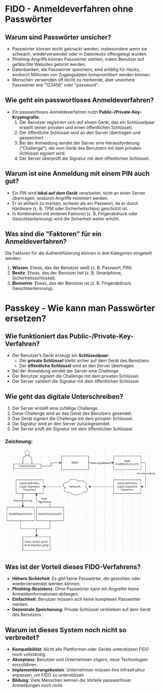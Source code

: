 # FIDO - Anmeldeverfahren ohne Passwörter

## Warum sind Passwörter unsicher?
- Passwörter können leicht geknackt werden, insbesondere wenn sie schwach, wiederverwendet oder in Datenlecks offengelegt wurden.
- Phishing-Angriffe können Passwörter stehlen, indem Benutzer auf gefälschte Websites gelockt werden.
- Datenbanken, die Passwörter speichern, sind anfällig für Hacks, wodurch Millionen von Zugangsdaten kompromittiert werden können.
- Menschen verwenden oft leicht zu merkende, aber unsichere Passwörter wie "123456" oder "password".

## Wie geht ein passwortloses Anmeldeverfahren?
- Ein passwortloses Anmeldeverfahren nutzt **Public-/Private-Key-Kryptografie**:
  1. Der Benutzer registriert sich auf einem Gerät, das ein Schlüsselpaar erstellt (einen privaten und einen öffentlichen Schlüssel).
  2. Der öffentliche Schlüssel wird an den Server übertragen und gespeichert.
  3. Bei der Anmeldung sendet der Server eine Herausforderung (“Challenge”), die vom Gerät des Benutzers mit dem privaten Schlüssel signiert wird.
  4. Der Server überprüft die Signatur mit dem öffentlichen Schlüssel.

## Warum ist eine Anmeldung mit einem PIN auch gut?
- Ein PIN wird **lokal auf dem Gerät** verarbeitet, nicht an einen Server übertragen, wodurch Angriffe minimiert werden.
- Er ist einfach zu merken, sicherer als ein Passwort, da er durch Hardware (z. B. TPM oder Sicherheitschips) geschützt ist.
- In Kombination mit anderen Faktoren (z. B. Fingerabdruck oder Gesichtserkennung) wird die Sicherheit weiter erhöht.

## Was sind die "Faktoren" für ein Anmeldeverfahren?
Die Faktoren für die Authentifizierung können in drei Kategorien eingeteilt werden:
1. **Wissen**: Etwas, das der Benutzer weiß (z. B. Passwort, PIN).
2. **Besitz**: Etwas, das der Benutzer hat (z. B. Smartphone, Sicherheitsschlüssel).
3. **Biometrie**: Etwas, das der Benutzer ist (z. B. Fingerabdruck, Gesichtserkennung).

# Passkey - Wie kann man Passwörter ersetzen?

## Wie funktioniert das Public-/Private-Key-Verfahren?
- Der Benutzer’s Gerät erzeugt ein **Schlüsselpaar**:
  - Der **private Schlüssel** bleibt sicher auf dem Gerät des Benutzers.
  - Der **öffentliche Schlüssel** wird an den Server übertragen.
- Bei der Anmeldung sendet der Server eine Challenge.
- Der Benutzer signiert die Challenge mit dem privaten Schlüssel.
- Der Server validiert die Signatur mit dem öffentlichen Schlüssel.

## Wie geht das digitale Unterschreiben?
1. Der Server erstellt eine zufällige Challenge.
2. Diese Challenge wird an das Gerät des Benutzers gesendet.
3. Das Gerät signiert die Challenge mit dem privaten Schlüssel.
4. Die Signatur wird an den Server zurückgesendet.
5. Der Server prüft die Signatur mit dem öffentlichen Schlüssel.

### Zeichnung:
![Digitale Signatur Prozess](FIDO.png)

## Was ist der Vorteil dieses FIDO-Verfahrens?
- **Höhere Sicherheit**: Es gibt keine Passwörter, die gestohlen oder wiederverwendet werden können.
- **Phishing-Resistenz**: Ohne Passwörter kann ein Angreifer keine Anmeldeinformationen abfangen.
- **Einfachheit**: Benutzer müssen sich keine komplexen Passwörter merken.
- **Dezentrale Speicherung**: Private Schlüssel verbleiben auf dem Gerät des Benutzers.

## Warum ist dieses System noch nicht so verbreitet?
- **Kompatibilität**: Nicht alle Plattformen oder Geräte unterstützen FIDO noch vollständig.
- **Akzeptanz**: Benutzer und Unternehmen zögern, neue Technologien einzuführen.
- **Implementierungskosten**: Unternehmen müssen ihre Infrastruktur anpassen, um FIDO zu unterstützen.
- **Bildung**: Viele Menschen kennen die Vorteile passwortloser Anmeldungen noch nicht.
